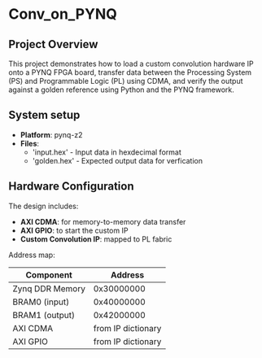 # Conv_on_PYNQ
## Project Overview
This project demonstrates how to load a custom convolution hardware IP onto a PYNQ FPGA board, transfer data between the Processing System (PS) and Programmable Logic (PL) using CDMA, and verify the output against a golden reference using Python and the PYNQ framework.
## System setup
* **Platform**: pynq-z2
* **Files**:
  * 'input.hex' - Input data in hexdecimal format
  * 'golden.hex' - Expected output data for verfication

## Hardware Configuration
The design includes:

* **AXI CDMA**: for memory-to-memory data transfer
* **AXI GPIO**: to start the custom IP
* **Custom Convolution IP**: mapped to PL fabric

Address map:

| Component |	Address |
|-----------|---------|
| Zynq DDR Memory |	0x30000000 |
| BRAM0 (input) |	0x40000000 |
| BRAM1 (output) |	0x42000000 |
| AXI CDMA | from IP dictionary |
| AXI GPIO |from IP dictionary | 
